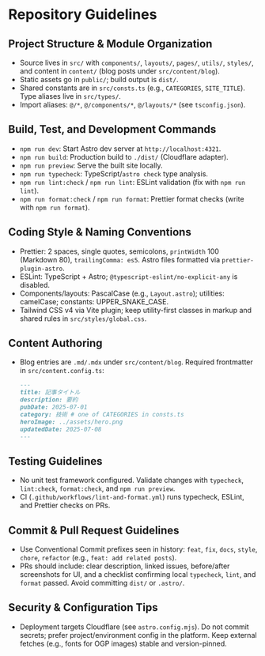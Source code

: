 # Repository Guidelines

## Project Structure & Module Organization

- Source lives in `src/` with `components/`, `layouts/`, `pages/`, `utils/`,
  `styles/`, and content in `content/` (blog posts under `src/content/blog`).
- Static assets go in `public/`; build output is `dist/`.
- Shared constants are in `src/consts.ts` (e.g., `CATEGORIES`, `SITE_TITLE`).
  Type aliases live in `src/types/`.
- Import aliases: `@/*`, `@/components/*`, `@/layouts/*` (see `tsconfig.json`).

## Build, Test, and Development Commands

- `npm run dev`: Start Astro dev server at `http://localhost:4321`.
- `npm run build`: Production build to `./dist/` (Cloudflare adapter).
- `npm run preview`: Serve the built site locally.
- `npm run typecheck`: TypeScript/`astro check` type analysis.
- `npm run lint:check` / `npm run lint`: ESLint validation (fix with
  `npm run lint`).
- `npm run format:check` / `npm run format`: Prettier format checks (write with
  `npm run format`).

## Coding Style & Naming Conventions

- Prettier: 2 spaces, single quotes, semicolons, `printWidth` 100 (Markdown 80),
  `trailingComma: es5`. Astro files formatted via `prettier-plugin-astro`.
- ESLint: TypeScript + Astro; `@typescript-eslint/no-explicit-any` is disabled.
- Components/layouts: PascalCase (e.g., `Layout.astro`); utilities: camelCase;
  constants: UPPER_SNAKE_CASE.
- Tailwind CSS v4 via Vite plugin; keep utility-first classes in markup and
  shared rules in `src/styles/global.css`.

## Content Authoring

- Blog entries are `.md/.mdx` under `src/content/blog`. Required frontmatter in
  `src/content.config.ts`:
  ```md
  ---
  title: 記事タイトル
  description: 要約
  pubDate: 2025-07-01
  category: 技術 # one of CATEGORIES in consts.ts
  heroImage: ../assets/hero.png
  updatedDate: 2025-07-08
  ---
  ```

## Testing Guidelines

- No unit test framework configured. Validate changes with `typecheck`,
  `lint:check`, `format:check`, and `npm run preview`.
- CI (`.github/workflows/lint-and-format.yml`) runs typecheck, ESLint, and
  Prettier checks on PRs.

## Commit & Pull Request Guidelines

- Use Conventional Commit prefixes seen in history: `feat`, `fix`, `docs`,
  `style`, `chore`, `refactor` (e.g., `feat: add related posts`).
- PRs should include: clear description, linked issues, before/after screenshots
  for UI, and a checklist confirming local `typecheck`, `lint`, and `format`
  passed. Avoid committing `dist/` or `.astro/`.

## Security & Configuration Tips

- Deployment targets Cloudflare (see `astro.config.mjs`). Do not commit secrets;
  prefer project/environment config in the platform. Keep external fetches
  (e.g., fonts for OGP images) stable and version-pinned.
